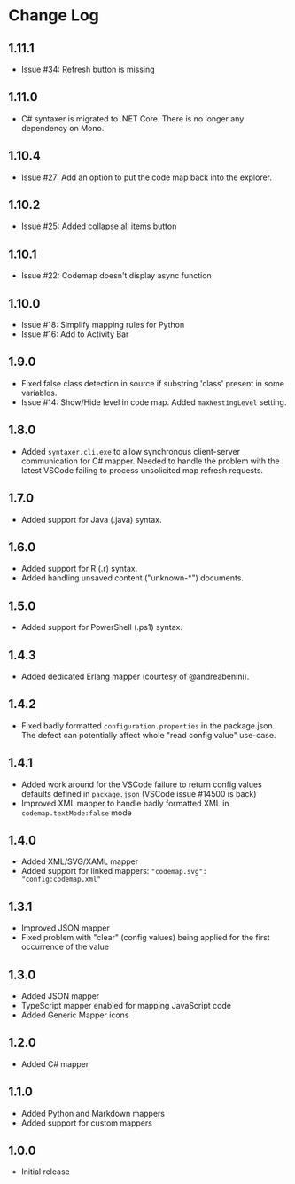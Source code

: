 # Change Log

## 1.11.1

* Issue #34: Refresh button is missing

## 1.11.0

* C# syntaxer is migrated to .NET Core. There is no longer any dependency on Mono.

## 1.10.4

* Issue #27: Add an option to put the code map back into the explorer.

## 1.10.2

* Issue #25: Added collapse all items button

## 1.10.1

* Issue #22: Codemap doesn't display async function

## 1.10.0

* Issue #18: Simplify mapping rules for Python
* Issue #16: Add to Activity Bar

## 1.9.0

* Fixed false class detection in source if substring 'class' present in some variables.
* Issue #14: Show/Hide level in code map. Added `maxNestingLevel` setting.

## 1.8.0

* Added `syntaxer.cli.exe` to allow synchronous client-server communication for C# mapper. Needed to handle the problem with the latest VSCode failing to process unsolicited map refresh requests.

## 1.7.0

* Added support for Java (.java) syntax.

## 1.6.0

* Added support for R (.r) syntax.
* Added handling unsaved content ("unknown-*") documents.

## 1.5.0

* Added support for PowerShell (.ps1) syntax.

## 1.4.3

* Added dedicated Erlang mapper (courtesy of @andreabenini).

## 1.4.2

* Fixed badly formatted `configuration.properties` in the package.json. The defect can potentially affect whole "read config value" use-case.

## 1.4.1

* Added work around for the VSCode failure to return config values defaults defined in `package.json` (VSCode issue #14500 is back)
* Improved XML mapper to handle badly formatted XML in `codemap.textMode:false` mode

## 1.4.0

* Added XML/SVG/XAML mapper
* Added support for linked mappers: `"codemap.svg": "config:codemap.xml"`

## 1.3.1

* Improved JSON mapper
* Fixed problem with "clear" (config values) being applied for the first occurrence of the value

## 1.3.0

* Added JSON mapper
* TypeScript mapper enabled for mapping JavaScript code
* Added Generic Mapper icons

## 1.2.0

* Added C# mapper

## 1.1.0

* Added Python and Markdown mappers
* Added support for custom mappers

## 1.0.0

* Initial release
